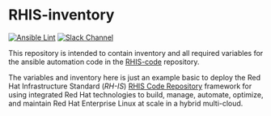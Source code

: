 # RHIS-inventory

[![Ansible Lint](https://github.com/redhat-cop/rhis-inventory/actions/workflows/ansible-lint-github-hosted.yml/badge.svg)]((https://github.com/redhat-cop/rhis-inventory/actions/workflows/ansible-lint-github-hosted.yml)) [![Slack Channel](https://img.shields.io/badge/slack-channel-tech?logo=slack)](https://redhat.enterprise.slack.com/archives/C07TAP5PJ8K)

This repository is intended to contain inventory and all required variables for the ansible automation code in the [RHIS-code](https://github.com/redhat-cop/rhis-code) repository.

The variables and inventory here is just an example basic to deploy the Red Hat Infrastructure Standard (*RH-IS*) [RHIS Code Repository](https://github.com/redhat-cop/rhis-code) framework for using integrated Red Hat technologies to build, manage, automate, optimize, and maintain Red Hat Enterprise Linux at scale in a hybrid multi-cloud.
